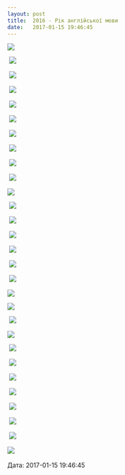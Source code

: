 ```yaml
---
layout: post
title:  2016 - Рік англійської мови
date:   2017-01-15 19:46:45
---
```

![](/assets/tiger-1484501491.png)

 ![](/assets/tiger-1484501514.png)

 ![](/assets/tiger-1484501541.png)

 ![](/assets/tiger-1484501566.png)

 ![](/assets/tiger-1484501588.png)

 ![](/assets/tiger-1484501611.png)

 ![](/assets/tiger-1484501636.png)

 ![](/assets/tiger-1484501665.png)

 ![](/assets/tiger-1484501694.png)

 ![](/assets/tiger-1484501721.png)

![](/assets/tiger-1484501751.png)

 ![](/assets/tiger-1484501775.png)

 ![](/assets/tiger-1484501815.png)

 ![](/assets/tiger-1484501840.png)

 ![](/assets/tiger-1484501865.png)

 ![](/assets/tiger-1484502005.png)

 ![](/assets/tiger-1484502036.png)

![](/assets/tiger-1484502060.png)

![](/assets/tiger-1484502088.png)

 ![](/assets/tiger-1484502117.png)

![](/assets/tiger-1484502143.png)

 ![](/assets/tiger-1484502195.png)

 ![](/assets/tiger-1484502223.png)

 ![](/assets/tiger-1484502251.png)

 ![](/assets/tiger-1484502278.png)

 ![](/assets/tiger-1484502309.png)

 ![](/assets/tiger-1484502337.png)

 ![](/assets/tiger-1484502360.png)

![](/assets/tiger-1484502382.png) 

  
Дата: 2017-01-15 19:46:45
